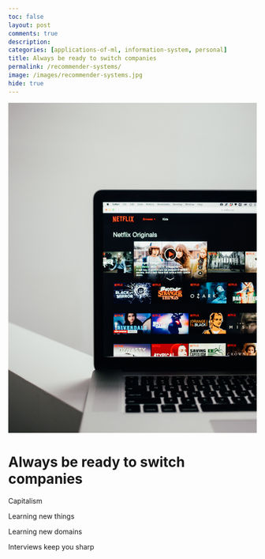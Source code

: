 ```yaml
---
toc: false
layout: post
comments: true
description:
categories: [applications-of-ml, information-system, personal]
title: Always be ready to switch companies
permalink: /recommender-systems/
image: /images/recommender-systems.jpg
hide: true
---
```

![](/images/recommender-systems.jpg)


# Always be ready to switch companies

Capitalism

Learning new things

Learning new domains

Interviews keep you sharp